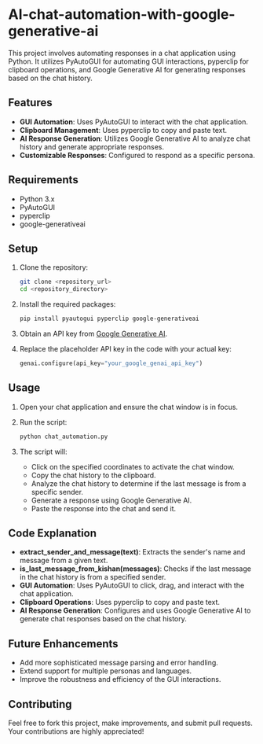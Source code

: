 # AI-chat-automation-with-google-generative-ai


This project involves automating responses in a chat application using Python. It utilizes PyAutoGUI for automating GUI interactions, pyperclip for clipboard operations, and Google Generative AI for generating responses based on the chat history.

## Features

- **GUI Automation**: Uses PyAutoGUI to interact with the chat application.
- **Clipboard Management**: Uses pyperclip to copy and paste text.
- **AI Response Generation**: Utilizes Google Generative AI to analyze chat history and generate appropriate responses.
- **Customizable Responses**: Configured to respond as a specific persona.

## Requirements

- Python 3.x
- PyAutoGUI
- pyperclip
- google-generativeai

## Setup

1. Clone the repository:

    ```bash
    git clone <repository_url>
    cd <repository_directory>
    ```

2. Install the required packages:

    ```bash
    pip install pyautogui pyperclip google-generativeai
    ```

3. Obtain an API key from [Google Generative AI](https://console.cloud.google.com/).

4. Replace the placeholder API key in the code with your actual key:

    ```python
    genai.configure(api_key="your_google_genai_api_key")
    ```

## Usage

1. Open your chat application and ensure the chat window is in focus.
2. Run the script:

    ```bash
    python chat_automation.py
    ```

3. The script will:
   - Click on the specified coordinates to activate the chat window.
   - Copy the chat history to the clipboard.
   - Analyze the chat history to determine if the last message is from a specific sender.
   - Generate a response using Google Generative AI.
   - Paste the response into the chat and send it.

## Code Explanation

- **extract_sender_and_message(text)**: Extracts the sender's name and message from a given text.
- **is_last_message_from_kishan(messages)**: Checks if the last message in the chat history is from a specified sender.
- **GUI Automation**: Uses PyAutoGUI to click, drag, and interact with the chat application.
- **Clipboard Operations**: Uses pyperclip to copy and paste text.
- **AI Response Generation**: Configures and uses Google Generative AI to generate chat responses based on the chat history.

## Future Enhancements

- Add more sophisticated message parsing and error handling.
- Extend support for multiple personas and languages.
- Improve the robustness and efficiency of the GUI interactions.

## Contributing

Feel free to fork this project, make improvements, and submit pull requests. Your contributions are highly appreciated!

